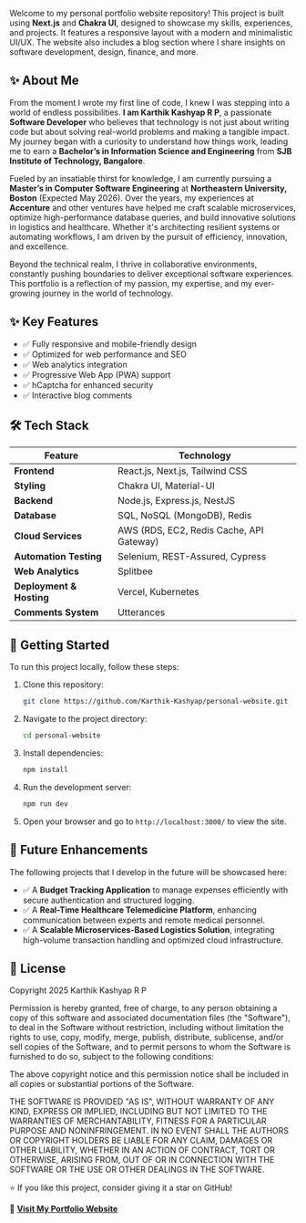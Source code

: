 Welcome to my personal portfolio website repository! This project is built using **Next.js** and **Chakra UI**, designed to showcase my skills, experiences, and projects. It features a responsive layout with a modern and minimalistic UI/UX. The website also includes a blog section where I share insights on software development, design, finance, and more.

## ✨ About Me

From the moment I wrote my first line of code, I knew I was stepping into a world of endless possibilities. **I am Karthik Kashyap R P**, a passionate **Software Developer** who believes that technology is not just about writing code but about solving real-world problems and making a tangible impact. My journey began with a curiosity to understand how things work, leading me to earn a **Bachelor’s in Information Science and Engineering** from **SJB Institute of Technology, Bangalore**.

Fueled by an insatiable thirst for knowledge, I am currently pursuing a **Master’s in Computer Software Engineering** at **Northeastern University, Boston** (Expected May 2026). Over the years, my experiences at **Accenture** and other ventures have helped me craft scalable microservices, optimize high-performance database queries, and build innovative solutions in logistics and healthcare. Whether it's architecting resilient systems or automating workflows, I am driven by the pursuit of efficiency, innovation, and excellence.

Beyond the technical realm, I thrive in collaborative environments, constantly pushing boundaries to deliver exceptional software experiences. This portfolio is a reflection of my passion, my expertise, and my ever-growing journey in the world of technology.

## ✨ Key Features

- ✅ Fully responsive and mobile-friendly design
- ✅ Optimized for web performance and SEO
- ✅ Web analytics integration
- ✅ Progressive Web App (PWA) support
- ✅ hCaptcha for enhanced security
- ✅ Interactive blog comments

## 🛠️ Tech Stack

| Feature                  | Technology                               |
| ------------------------ | ---------------------------------------- |
| **Frontend**             | React.js, Next.js, Tailwind CSS          |
| **Styling**              | Chakra UI, Material-UI                   |
| **Backend**              | Node.js, Express.js, NestJS              |
| **Database**             | SQL, NoSQL (MongoDB), Redis              |
| **Cloud Services**       | AWS (RDS, EC2, Redis Cache, API Gateway) |
| **Automation Testing**   | Selenium, REST-Assured, Cypress          |
| **Web Analytics**        | Splitbee                                 |
| **Deployment & Hosting** | Vercel, Kubernetes                       |
| **Comments System**      | Utterances                               |

## 🚀 Getting Started

To run this project locally, follow these steps:

1. Clone this repository:
   ```sh
   git clone https://github.com/Karthik-Kashyap/personal-website.git
   ```
2. Navigate to the project directory:
   ```sh
   cd personal-website
   ```
3. Install dependencies:
   ```sh
   npm install
   ```
4. Run the development server:
   ```sh
   npm run dev
   ```
5. Open your browser and go to `http://localhost:3000/` to view the site.

## 🔮 Future Enhancements

The following projects that I develop in the future will be showcased here:

- ✅ A **Budget Tracking Application** to manage expenses efficiently with secure authentication and structured logging.
- ✅ A **Real-Time Healthcare Telemedicine Platform**, enhancing communication between experts and remote medical personnel.
- ✅ A **Scalable Microservices-Based Logistics Solution**, integrating high-volume transaction handling and optimized cloud infrastructure.

## 📄 License

Copyright 2025 Karthik Kashyap R P

Permission is hereby granted, free of charge, to any person obtaining a copy of this software and associated documentation files (the "Software"), to deal in the Software without restriction, including without limitation the rights to use, copy, modify, merge, publish, distribute, sublicense, and/or sell copies of the Software, and to permit persons to whom the Software is furnished to do so, subject to the following conditions:

The above copyright notice and this permission notice shall be included in all copies or substantial portions of the Software.

THE SOFTWARE IS PROVIDED "AS IS", WITHOUT WARRANTY OF ANY KIND, EXPRESS OR IMPLIED, INCLUDING BUT NOT LIMITED TO THE WARRANTIES OF MERCHANTABILITY, FITNESS FOR A PARTICULAR PURPOSE AND NONINFRINGEMENT. IN NO EVENT SHALL THE AUTHORS OR COPYRIGHT HOLDERS BE LIABLE FOR ANY CLAIM, DAMAGES OR OTHER LIABILITY, WHETHER IN AN ACTION OF CONTRACT, TORT OR OTHERWISE, ARISING FROM, OUT OF OR IN CONNECTION WITH THE SOFTWARE OR THE USE OR OTHER DEALINGS IN THE SOFTWARE.

⭐ If you like this project, consider giving it a star on GitHub!

🚀 **[Visit My Portfolio Website](http://karthikkashyaprp.com/)**
